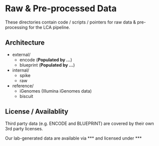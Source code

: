 # Raw & Pre-processed Data

These directories contain code / scripts / pointers for raw data & pre-processing for the LCA pipeline.

## Architecture

* external/
  * encode (**Populated by …**)
  * blueprint (**Populated by …**)
* internal/
  * spike 
  * raw
* reference/
  * iGenomes (Illumina iGenomes data)
  * biscuit

## License / Availablity

Third party data (e.g. ENCODE and BLUEPRINT) are covered by their own 3rd party licenses.

Our lab-generated data are available via *** and licensed under ***

